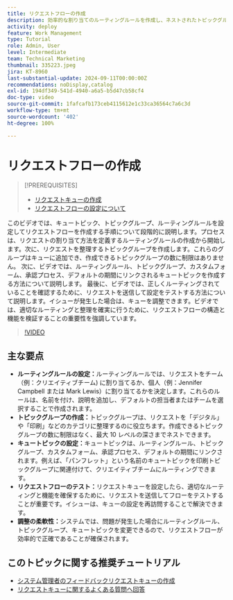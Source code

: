```yaml
---
title: リクエストフローの作成
description: 効率的な割り当てのルーティングルールを作成し、ネストされたトピックグループを使用してリクエストを整理し、キュートピックをワークフローにリンクし、リクエストフローの機能をテストし、正確性と効率を確保する柔軟な調整を行うことで、リクエスト管理を最適化します。
activity: deploy
feature: Work Management
type: Tutorial
role: Admin, User
level: Intermediate
team: Technical Marketing
thumbnail: 335223.jpeg
jira: KT-8960
last-substantial-update: 2024-09-11T00:00:00Z
recommendations: noDisplay,catalog
exl-id: 194df349-541d-4940-a6a5-b5d47cb58cf4
doc-type: video
source-git-commit: 1fafcafb173ceb4115612e1c33ca36564c7a6c3d
workflow-type: tm+mt
source-wordcount: '402'
ht-degree: 100%

---
```


# リクエストフローの作成

>[!PREREQUISITES]
>
>* [リクエストキューの作成](/help/manage-work/request-queues/create-a-request-queue.md)
>* [リクエストフローの設定について](/help/manage-work/request-queues/understand-settings-for-a-flow-request.md)

このビデオでは、キュートピック、トピックグループ、ルーティングルールを設定してリクエストフローを作成する手順について段階的に説明します。プロセスは、リクエストの割り当て方法を定義するルーティングルールの作成から開始します。次に、リクエストを整理するトピックグループを作成します。これらのグループはキューに追加でき、作成できるトピックグループの数に制限はありません。
次に、ビデオでは、ルーティングルール、トピックグループ、カスタムフォーム、承認プロセス、デフォルトの期間にリンクされるキュートピックを作成する方法について説明します。
最後に、ビデオでは、正しくルーティングされていることを確認するために、リクエストを送信して設定をテストする方法について説明します。イシューが発生した場合は、キューを調整できます。ビデオでは、適切なルーティングと整理を確実に行うために、リクエストフローの構造と機能を検証することの重要性を強調しています。

>[!VIDEO](https://video.tv.adobe.com/v/335223/?quality=12&learn=on)

## 主な要点

* **ルーティングルールの設定：**&#x200B;ルーティングルールでは、リクエストをチーム（例：クリエイティブチーム) に割り当てるか、個人（例：Jennifer Campbell または Mark Lewis）に割り当てるかを決定します。これらのルールは、名前を付け、説明を追加し、デフォルトの担当者またはチームを選択することで作成されます。
* **トピックグループの作成：**&#x200B;トピックグループは、リクエストを「デジタル」や「印刷」などのカテゴリに整理するのに役立ちます。作成できるトピックグループの数に制限はなく、最大 10 レベルの深さまでネストできます。
* **キュートピックの設定：**&#x200B;キュートピックは、ルーティングルール、トピックグループ、カスタムフォーム、承認プロセス、デフォルトの期間にリンクされます。例えば、「パンフレット」という名前のキュートピックを印刷トピックグループに関連付けて、クリエイティブチームにルーティングできます。
* **リクエストフローのテスト：**&#x200B;リクエストキューを設定したら、適切なルーティングと機能を確保するために、リクエストを送信してフローをテストすることが重要です。イシューは、キューの設定を再訪問することで解決できます。
* **調整の柔軟性：**&#x200B;システムでは、問題が発生した場合にルーティングルール、トピックグループ、キュートピックを変更できるので、リクエストフローが効率的で正確であることが確保されます。


## このトピックに関する推奨チュートリアル

* [システム管理者のフィードバックリクエストキューの作成](/help/manage-work/request-queues/create-a-system-admin-feedback-request-queue.md)
* [リクエストキューに関するよくある質問へ回答](/help/manage-work/request-queues/request-queue-faq.md)


